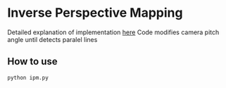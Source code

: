 # Inverse Perspective Mapping
Detailed explanation of implementation [here](https://medium.com/@daryl.tanyj/a-hands-on-application-of-homography-ipm-18d9e47c152f)
Code modifies camera pitch angle until detects paralel lines 

## How to use
```
python ipm.py
```


